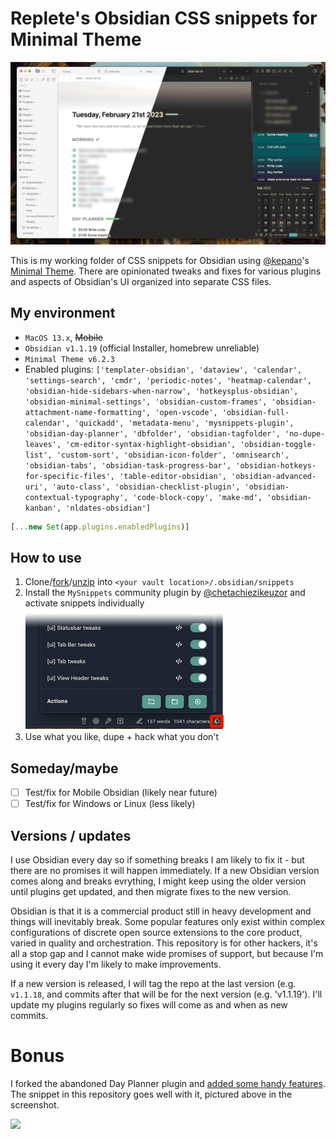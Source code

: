 # Replete's Obsidian CSS snippets for Minimal Theme

![Screenshot](_screenshot.png)

This is my working folder of CSS snippets for Obsidian using [@kepano](https://github.com/kepan)'s [Minimal Theme](https://github.com/kepano/obsidian-minimal). There are opinionated tweaks and fixes for various plugins and aspects of Obsidian's UI organized into separate CSS files.

## My environment


- `MacOS 13.x`, ~~Mobile~~ 
- `Obsidian v1.1.19` (official Installer, homebrew unreliable)
- `Minimal Theme v6.2.3`
- Enabled plugins: `['templater-obsidian', 'dataview', 'calendar', 'settings-search', 'cmdr', 'periodic-notes', 'heatmap-calendar', 'obsidian-hide-sidebars-when-narrow', 'hotkeysplus-obsidian', 'obsidian-minimal-settings', 'obsidian-custom-frames', 'obsidian-attachment-name-formatting', 'open-vscode', 'obsidian-full-calendar', 'quickadd', 'metadata-menu', 'mysnippets-plugin', 'obsidian-day-planner', 'dbfolder', 'obsidian-tagfolder', 'no-dupe-leaves', 'cm-editor-syntax-highlight-obsidian', 'obsidian-toggle-list', 'custom-sort', 'obsidian-icon-folder', 'omnisearch', 'obsidian-tabs', 'obsidian-task-progress-bar', 'obsidian-hotkeys-for-specific-files', 'table-editor-obsidian', 'obsidian-advanced-uri', 'auto-class', 'obsidian-checklist-plugin', 'obsidian-contextual-typography', 'code-block-copy', 'make-md', 'obsidian-kanban', 'nldates-obsidian']`
```js
[...new Set(app.plugins.enabledPlugins)]
```

## How to use

1. Clone/[fork](https://github.com/replete/obsidian-minimal-theme-css-snippets/fork)/[unzip](https://github.com/replete/obsidian-minimal-theme-css-snippets/archive/refs/heads/main.zip) into `<your vault location>/.obsidian/snippets` 
2. Install the `MySnippets` community plugin by [@chetachiezikeuzor](https://github.com/chetachiezikeuzor) and activate snippets individually
![MySnippets plugin screenshot](_mysnippets-screenshot.png)
3. Use what you like, dupe + hack what you don't

## Someday/maybe
- [ ] Test/fix for Mobile Obsidian (likely near future)
- [ ] Test/fix for Windows or Linux (less likely)

## Versions / updates

I use Obsidian every day so if something breaks I am likely to fix it - but there are no promises it will happen immediately. If a new Obsidian version comes along and breaks evrything, I might keep using the older version until plugins get updated, and then migrate fixes to the new version.

Obsidian is that it is a commercial product still in heavy development and things will inevitably break. Some popular features only exist within complex configurations of discrete open source extensions to the core product, varied in quality and orchestration. This repository is for other hackers, it's all a stop gap and I cannot make wide promises of support, but because I'm using it every day I'm likely to make improvements.

If a new version is released, I will tag the repo at the last version (e.g. `v1.1.18`, and commits after that will be for the next version (e.g. 'v1.1.19'). I'll update my plugins regularly so fixes will come as and when as new commits.

# Bonus
I forked the abandoned Day Planner plugin and [added some handy features](https://github.com/replete/obsidian-day-planner). The snippet in this repository goes well with it, pictured above in the screenshot.

<a href="https://www.buymeacoffee.com/replete"><img src="https://img.buymeacoffee.com/button-api/?text=Buy me a coffee&emoji=&slug=replete&button_colour=6a8695&font_colour=ffffff&font_family=Poppins&outline_colour=000000&coffee_colour=FFDD00"></a>